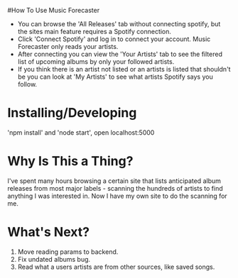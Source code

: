 #How To Use Music Forecaster
* You can browse the 'All Releases' tab without connecting spotify, but the sites main feature requires a Spotify connection.
* Click 'Connect Spotify' and log in to connect your account. Music Forecaster only reads your artists.
* After connecting you can view the 'Your Artists' tab to see the filtered list of upcoming albums by only your followed artists.
* If you think there is an artist not listed or an artists is listed that shouldn't be you can look at 'My Artists' to see what artists Spotify says you follow.

# Installing/Developing
'npm install' and 'node start', open localhost:5000

# Why Is This a Thing?
I've spent many hours browsing a certain site that lists anticipated album releases from most major labels - scanning the hundreds of artists to find anything I was interested in. Now I have my own site to do the scanning for me.

# What's Next?
1. Move reading params to backend.
2. Fix undated albums bug.
3. Read what a users artists are from other sources, like saved songs.